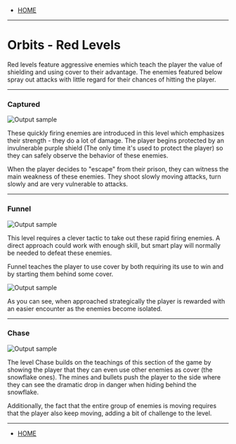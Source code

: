 
- [HOME](https://avijr.com)

---

# Orbits - Red Levels

Red levels feature aggressive enemies which teach the player the value of shielding and using cover to their advantage. The enemies featured below spray out attacks with little regard for their chances of hitting the player.

---
### Captured
![Output sample](https://github.com/Polaros/AVI/raw/master/gifs/Captured.gif)

These quickly firing enemies are introduced in this level which emphasizes their strength - they do a lot of damage. The player begins protected by an invulnerable purple shield (The only time it's used to protect the player) so they can safely observe the behavior of these enemies. 

When the player decides to "escape" from their prison, they can witness the main weakness of these enemies. They shoot slowly moving attacks, turn slowly and are very vulnerable to attacks.

---
### Funnel
![Output sample](https://github.com/Polaros/AVI/raw/master/gifs/FunnelDeath.gif)

This level requires a clever tactic to take out these rapid firing enemies. A direct approach could work with enough skill, but smart play will normally be needed to defeat these enemies.

Funnel teaches the player to use cover by both requiring its use to win and by starting them behind some cover.

![Output sample](https://github.com/Polaros/AVI/raw/master/gifs/FunnelWin.gif)

As you can see, when approached strategically the player is rewarded with an easier encounter as the enemies become isolated.

---
### Chase
![Output sample](https://github.com/Polaros/AVI/raw/master/gifs/Chase.gif)

The level Chase builds on the teachings of this section of the game by showing the player that they can even use other enemies as cover (the snowflake ones). The mines and bullets push the player to the side where they can see the dramatic drop in danger when hiding behind the snowflake.

Additionally, the fact that the entire group of enemies is moving requires that the player also keep moving, adding a bit of challenge to the level.

---

- [HOME](https://avijr.com)
